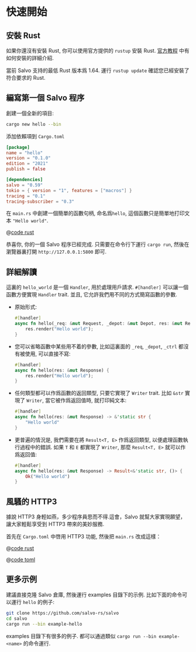 # 快速開始

## 安裝 Rust

如果你還沒有安裝 Rust, 你可以使用官方提供的 ```rustup``` 安裝 Rust. [官方教程](https://doc.rust-lang.org/book/ch01-01-installation.html) 中有如何安裝的詳細介紹.

當前 Salvo 支持的最低 Rust 版本爲 1.64. 運行 ```rustup update``` 確認您已經安裝了符合要求的 Rust.

## 編寫第一個 Salvo 程序

創建一個全新的項目:

```bash
cargo new hello --bin
```

添加依賴項到 `Cargo.toml`

```toml
[package]
name = "hello"
version = "0.1.0"
edition = "2021"
publish = false

[dependencies]
salvo = "0.59"
tokio = { version = "1", features = ["macros"] }
tracing = "0.1"
tracing-subscriber = "0.3"
```

在 `main.rs` 中創建一個簡單的函數句柄, 命名爲`hello`, 這個函數只是簡單地打印文本 ```"Hello world"```.

@[code rust](../../../codes/hello/src/main.rs)

恭喜你, 你的一個 Salvo 程序已經完成. 只需要在命令行下運行 ```cargo run```, 然後在瀏覽器裏打開 ```http://127.0.0.1:5800``` 即可.

## 詳細解讀

這裏的 ```hello_world``` 是一個 ```Handler```, 用於處理用戶請求. ```#[handler]``` 可以讓一個函數方便實現 ```Handler``` trait. 並且, 它允許我們用不同的方式簡寫函數的參數.

- 原始形式:
  
    ```rust
    #[handler]
    async fn hello(_req: &mut Request, _depot: &mut Depot, res: &mut Response, _ctrl: &mut FlowCtrl) {
        res.render("Hello world");
    }
    ```

- 您可以省略函數中某些用不着的參數, 比如這裏面的 ```_req```, ```_depot```, ```_ctrl``` 都沒有被使用, 可以直接不寫:
  
    ``` rust
    #[handler]
    async fn hello(res: &mut Response) {
        res.render("Hello world");
    }
    ```

- 任何類型都可以作爲函數的返回類型, 只要它實現了 ```Writer``` trait. 比如 ```&str``` 實現了 ```Writer```, 當它被作爲返回值時, 就打印純文本:

    ```rust
    #[handler]
    async fn hello(res: &mut Response) -> &'static str {
        "Hello world"
    }
    ```

- 更普遍的情況是, 我們需要在將 ```Result<T, E>``` 作爲返回類型, 以便處理函數執行過程中的錯誤. 如果 ```T``` 和 ```E``` 都實現了 ```Writer```, 那麼 ```Result<T, E>``` 就可以作爲返回值:
  
    ```rust
    #[handler]
    async fn hello(res: &mut Response) -> Result<&'static str, ()> {
        Ok("Hello world")
    }
    ```

## 風騷的 HTTP3

據說 HTTP3 身輕如燕，多少程序員思而不得.這會，Salvo 就幫大家實現願望，讓大家輕鬆享受到 HTTP3 帶來的美妙服務.

首先在 `Cargo.toml` 中啓用 HTTP3 功能, 然後把 `main.rs` 改成這樣：

<CodeGroup>
  <CodeGroupItem title="main.rs" active>

@[code rust](../../../codes/hello-h3/src/main.rs)

  </CodeGroupItem>
  <CodeGroupItem title="Cargo.toml">

@[code toml](../../../codes/hello-h3/Cargo.toml)

  </CodeGroupItem>
</CodeGroup>

## 更多示例
建議直接克隆 Salvo 倉庫, 然後運行 examples 目錄下的示例. 比如下面的命令可以運行 ```hello``` 的例子:

```sh
git clone https://github.com/salvo-rs/salvo
cd salvo
cargo run --bin example-hello
```

examples 目錄下有很多的例子. 都可以通過類似 ```cargo run --bin example-<name>``` 的命令運行.
